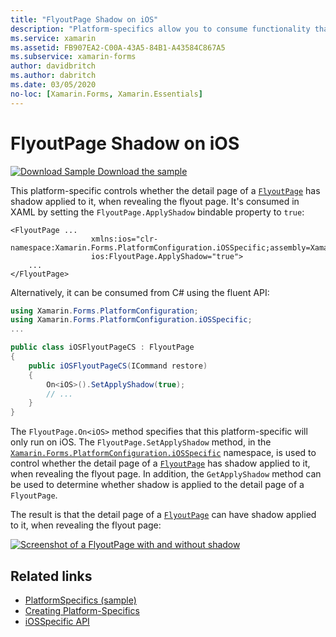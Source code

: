 ```yaml
---
title: "FlyoutPage Shadow on iOS"
description: "Platform-specifics allow you to consume functionality that's only available on a specific platform, without implementing custom renderers or effects. This article explains how to consume the iOS platform-specific that controls whether the detail page of a FlyoutPage has shadow applied to it, when revealing the flyout page."
ms.service: xamarin
ms.assetid: FB907EA2-C00A-43A5-84B1-A43584C867A5
ms.subservice: xamarin-forms
author: davidbritch
ms.author: dabritch
ms.date: 03/05/2020
no-loc: [Xamarin.Forms, Xamarin.Essentials]
---
```


# FlyoutPage Shadow on iOS

[![Download Sample](~/media/shared/download.png) Download the sample](/samples/xamarin/xamarin-forms-samples/userinterface-platformspecifics)

This platform-specific controls whether the detail page of a [`FlyoutPage`](xref:Xamarin.Forms.FlyoutPage) has shadow applied to it, when revealing the flyout page. It's consumed in XAML by setting the `FlyoutPage.ApplyShadow` bindable property to `true`:

```xaml
<FlyoutPage ...
                  xmlns:ios="clr-namespace:Xamarin.Forms.PlatformConfiguration.iOSSpecific;assembly=Xamarin.Forms.Core"
                  ios:FlyoutPage.ApplyShadow="true">
    ...
</FlyoutPage>
```

Alternatively, it can be consumed from C# using the fluent API:

```csharp
using Xamarin.Forms.PlatformConfiguration;
using Xamarin.Forms.PlatformConfiguration.iOSSpecific;
...

public class iOSFlyoutPageCS : FlyoutPage
{
    public iOSFlyoutPageCS(ICommand restore)
    {
        On<iOS>().SetApplyShadow(true);
        // ...
    }
}
```

The `FlyoutPage.On<iOS>` method specifies that this platform-specific will only run on iOS. The `FlyoutPage.SetApplyShadow` method, in the [`Xamarin.Forms.PlatformConfiguration.iOSSpecific`](xref:Xamarin.Forms.PlatformConfiguration.iOSSpecific) namespace, is used to control whether the detail page of a [`FlyoutPage`](xref:Xamarin.Forms.FlyoutPage) has shadow applied to it, when revealing the flyout page. In addition, the `GetApplyShadow` method can be used to determine whether shadow is applied to the detail page of a `FlyoutPage`.

The result is that the detail page of a [`FlyoutPage`](xref:Xamarin.Forms.FlyoutPage) can have shadow applied to it, when revealing the flyout page:

[![Screenshot of a FlyoutPage with and without shadow](flyoutpage-shadow-images/shadow.png "FlyoutPage with and without shadow")](flyoutpage-shadow-images/shadow-large.png#lightbox "FlyoutPage with and without shadow")

## Related links

- [PlatformSpecifics (sample)](/samples/xamarin/xamarin-forms-samples/userinterface-platformspecifics)
- [Creating Platform-Specifics](~/xamarin-forms/platform/platform-specifics/index.md#creating-platform-specifics)
- [iOSSpecific API](xref:Xamarin.Forms.PlatformConfiguration.iOSSpecific)